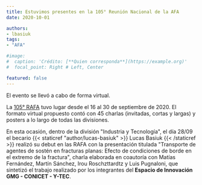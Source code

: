 ```yaml
---
title: Estuvimos presentes en la 105° Reunión Nacional de la AFA
date: 2020-10-01

authors:
- lbasiuk
tags:
- "AFA"

#image:
#  caption: 'Crédito: [**Quien corresponda**](https://example.org)'
#  focal_point: Right # Left, Center

featured: false
---
```


El evento se llevó a cabo de forma virtual.

<!--more-->

La [105° RAFA][1] tuvo lugar desde el 16 al 30 de septiembre de 2020. El formato virtual propuesto
contó con 45 charlas (invitadas, cortas y largas) y posters a lo largo de todas las divisiones.<br>

En esta ocasión, dentro de la división "Industria y Tecnología", el día 28/09 el becario
{{< staticref "author/lucas-basiuk" >}} Lucas Basiuk {{< /staticref >}} realizó su debut
en las RAFA con la presentación titulada "Transporte de agentes de sostén en fracturas
planas: Efecto de condiciones de borde en el extremo de la fractura", charla elaborada en
coautoría con Matías Fernández, Martín Sánchez, Irou Roschzttardtz y Luis Pugnaloni, que
sintetizó el trabajo realizado por los integrantes del **Espacio de Innovación GMG - CONICET - Y-TEC**.<br>

[1]: http://afa.mvilamajo.opalstacked.com/
